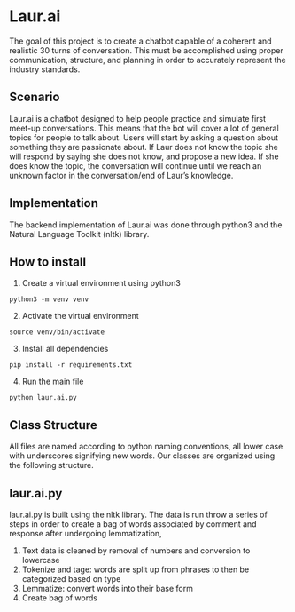 # Laur.ai
The goal of this project is to create a chatbot capable of a coherent and realistic 30 turns of conversation. This must be accomplished using proper communication, structure, and planning in order to accurately represent the industry standards.

## Scenario
Laur.ai is a chatbot designed to help people practice and simulate first meet-up conversations. This means that the bot will cover a lot of general topics for people to talk about. Users will start by asking a question about something they are passionate about. If Laur does not know the topic she will respond by saying she does not know, and propose a new idea. If she does know the topic, the conversation will continue until we reach an unknown factor in the conversation/end of Laur’s knowledge.

## Implementation
The backend implementation of Laur.ai was done through python3 and the Natural Language Toolkit (nltk) library.

## How to install
1. Create a virtual environment using python3
```
python3 -m venv venv
```
2. Activate the virtual environment
```
source venv/bin/activate
```
3. Install all dependencies
```
pip install -r requirements.txt
```
4. Run the main file
```
python laur.ai.py
```
## Class Structure
All files are named according to python naming conventions, all lower case with underscores signifying new words. Our classes are organized using the following structure.

## laur.ai.py
laur.ai.py is built using the nltk library. The data is run throw a series of steps in order to create a bag of words associated by comment and response after undergoing lemmatization, 
  1. Text data is cleaned by removal of numbers and conversion to lowercase
  2. Tokenize and tage: words are split up from phrases to then be categorized based on type
  3. Lemmatize: convert words into their base form
  4. Create bag of words
